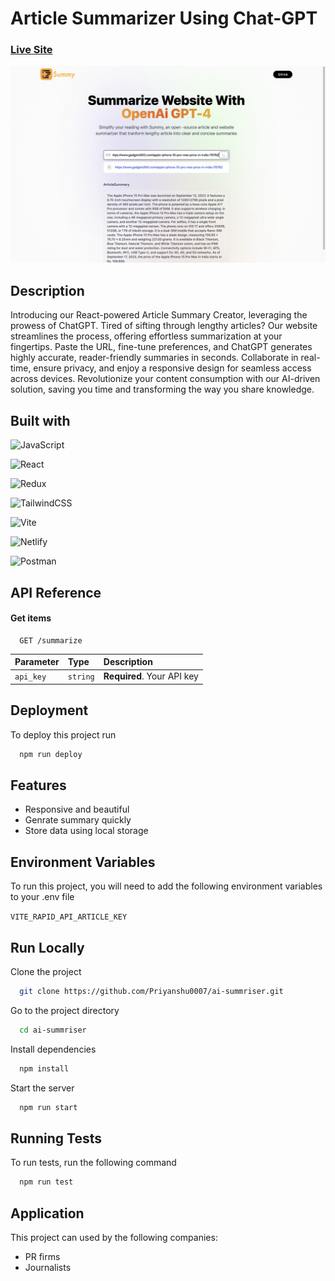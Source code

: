 
# Article Summarizer Using Chat-GPT

### [Live Site](https://wondrous-gecko-fa516a.netlify.app/)

![scre](https://github.com/Priyanshu0007/ai-summriser/blob/main/public/working.png?raw=true "Optional title")


## Description

Introducing our React-powered Article Summary Creator, leveraging the prowess of ChatGPT. Tired of sifting through lengthy articles? Our website streamlines the process, offering effortless summarization at your fingertips. Paste the URL, fine-tune preferences, and ChatGPT generates highly accurate, reader-friendly summaries in seconds. Collaborate in real-time, ensure privacy, and enjoy a responsive design for seamless access across devices. Revolutionize your content consumption with our AI-driven solution, saving you time and transforming the way you share knowledge.
## Built with

![JavaScript](https://img.shields.io/badge/javascript-%23323330.svg?style=flat-square&logo=javascript&logoColor=%23F7DF1E)

![React](https://img.shields.io/badge/react-%2320232a.svg?style=flat-square&logo=react&logoColor=%2361DAFB)

![Redux](https://img.shields.io/badge/redux-%23593d88.svg?style=flat-square&logo=redux&logoColor=white)

![TailwindCSS](https://img.shields.io/badge/tailwindcss-%2338B2AC.svg?style=flat-square&logo=tailwind-css&logoColor=white)

![Vite](https://img.shields.io/badge/vite-%23007ACC.svg?style=flat-square&logo=vite&logoColor=white)

![Netlify](https://img.shields.io/badge/netlify-%23000000.svg?style=flat-square&logo=netlify&logoColor=#00C7B7)

![Postman](https://img.shields.io/badge/Postman-FF6C37?style=flat-square&logo=postman&logoColor=white)





## API Reference

#### Get items

```http
  GET /summarize
```

| Parameter | Type     | Description                |
| :-------- | :------- | :------------------------- |
| `api_key` | `string` | **Required**. Your API key |



## Deployment

To deploy this project run

```bash
  npm run deploy
```


## Features

- Responsive and beautiful 
- Genrate summary quickly
- Store data using local storage


## Environment Variables

To run this project, you will need to add the following environment variables to your .env file

`VITE_RAPID_API_ARTICLE_KEY`



## Run Locally

Clone the project

```bash
  git clone https://github.com/Priyanshu0007/ai-summriser.git
```

Go to the project directory

```bash
  cd ai-summriser
```

Install dependencies

```bash
  npm install
```

Start the server

```bash
  npm run start
```


## Running Tests

To run tests, run the following command

```bash
  npm run test
```


## Application

This project can used by the following companies:

- PR firms
- Journalists 

